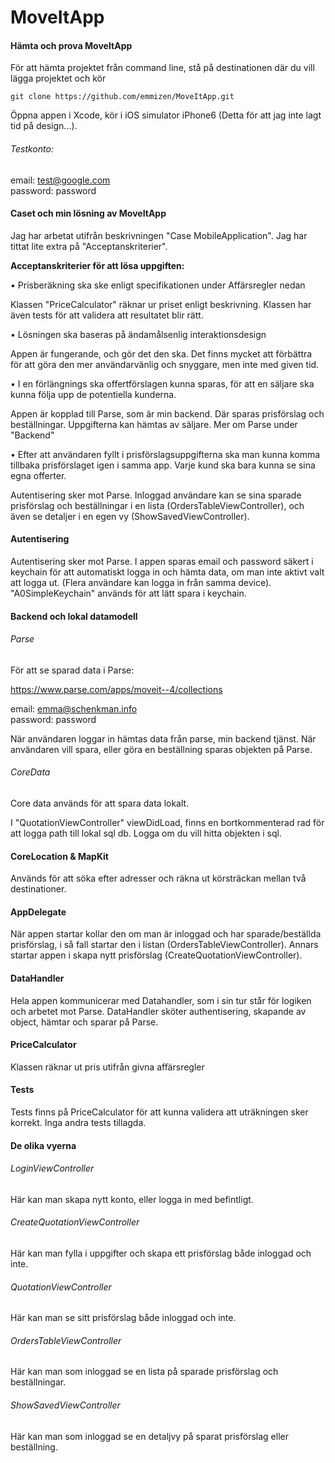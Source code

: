 # MoveItApp

#### Hämta och prova MoveItApp

För att hämta projektet från command line, stå på destinationen där du vill lägga projektet och kör 

    git clone https://github.com/emmizen/MoveItApp.git

Öppna appen i Xcode, kör i iOS simulator iPhone6 (Detta för att jag inte lagt tid på design...).

###### Testkonto:

email: test@google.com  
 password: password

#### Caset och min lösning av MoveItApp

Jag har arbetat utifrån beskrivningen "Case MobileApplication". Jag har tittat lite extra på "Acceptanskriterier".

**Acceptanskriterier för att lösa uppgiften:**

• Prisberäkning ska ske enligt specifikationen under Affärsregler nedan 
 
Klassen "PriceCalculator" räknar ur priset enligt beskrivning. Klassen har även tests för att validera att resultatet blir rätt.

• Lösningen ska baseras på ändamålsenlig interaktionsdesign

Appen är fungerande, och gör det den ska. Det finns mycket att förbättra för att göra den mer användarvänlig och snyggare, men inte med given tid.

• I en förlängnings ska offertförslagen kunna sparas, för att en säljare ska kunna följa upp de potentiella kunderna. 

Appen är kopplad till Parse, som är min backend. Där sparas prisförslag och beställningar. Uppgifterna kan hämtas av säljare. Mer om Parse under "Backend"

• Efter att användaren fyllt i prisförslagsuppgifterna ska man kunna komma tillbaka prisförslaget igen i samma app. Varje kund ska bara kunna se sina egna offerter.

Autentisering sker mot Parse. Inloggad användare kan se sina sparade prisförslag och beställningar i en lista (OrdersTableViewController), och även se detaljer i en egen vy (ShowSavedViewController).

#### Autentisering

Autentisering sker mot Parse. I appen sparas email och password säkert i keychain för att automatiskt logga in och hämta data, om man inte aktivt valt att logga ut. (Flera användare kan logga in från samma device).
 "A0SimpleKeychain" används för att lätt spara i keychain.

#### Backend och lokal datamodell

###### Parse

För att se sparad data i Parse:

https://www.parse.com/apps/moveit--4/collections
 
email: emma@schenkman.info  
 password: password
 
När användaren loggar in hämtas data från parse, min backend tjänst. När användaren vill spara, eller göra en beställning sparas objekten på Parse.

###### CoreData
 
Core data används för att spara data lokalt.

I "QuotationViewController" viewDidLoad, finns en bortkommenterad rad för att logga path till lokal sql db. Logga om du vill hitta objekten i sql.

#### CoreLocation & MapKit

Används för att söka efter adresser och räkna ut körsträckan mellan två destinationer.

#### AppDelegate

När appen startar kollar den om man är inloggad och har sparade/beställda prisförslag, i så fall startar den i listan (OrdersTableViewController). Annars startar appen i skapa nytt prisförslag (CreateQuotationViewController).

#### DataHandler

Hela appen kommunicerar med Datahandler, som i sin tur står för logiken och arbetet mot Parse. 
 DataHandler sköter authentisering, skapande av object, hämtar och sparar på Parse.

#### PriceCalculator

Klassen räknar ut pris utifrån givna affärsregler

#### Tests

Tests finns på PriceCalculator för att kunna validera att uträkningen sker korrekt. Inga andra tests tillagda.

#### De olika vyerna

###### LoginViewController
 Här kan man skapa nytt konto, eller logga in med befintligt.

###### CreateQuotationViewController
 Här kan man fylla i uppgifter och skapa ett prisförslag både inloggad och inte.

###### QuotationViewController
 Här kan man se sitt prisförslag både inloggad och inte.

###### OrdersTableViewController
 Här kan man som inloggad se en lista på sparade prisförslag och beställningar.

###### ShowSavedViewController
 Här kan man som inloggad se en detaljvy på sparat prisförslag eller beställning.
